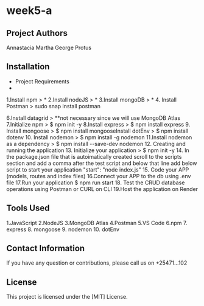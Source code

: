 # week5-a


## Project Authors
Annastacia 
Martha 
George
Protus

## Installation
* Project Requirements
* 
1.Install npm >
*
2.Install nodeJS >
*
3.Install mongoDB >
*
4. Install Postman > sudo snap install postman

6.Install datagrid > **not necessary since we will use MongoDB Atlas
7.Initialize npm > $ npm init -y
8.Install express > $ npm install express
9. Install mongoose > $ npm install mongooseInstall dotEnv > $ npm install dotenv
10. Install nodemon > $ npm install -g nodemon
11.Install nodemon as a dependency > $ npm install --save-dev nodemon
12. Creating and running the application
13. Initialize your application > $ npm init -y
14. In the package.json file that is autoimatically created scroll to the scripts section and add a comma after the test script and below that line add below script to start your application "start": "node index.js"
15. Code your APP (models, routes and index files)
16.Connect your APP to the db using .env file
17.Run your application $ npm run start
18. Test the CRUD database operations using Postman or CURL on CLI
19.Host the application on Render

## Tools Used
1.JavaScript
2.NodeJS
3.MongoDB Atlas
4.Postman
5.VS Code
6.npm
7. express
8. mongoose
9. nodemon
10. dotEnv

## Contact Information
If you have any question or contributions, please call us on +25471...102

## License
This project is licensed under the [MIT] License.



